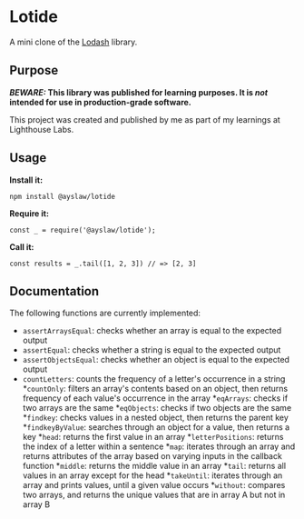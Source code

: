 # Lotide

A mini clone of the [Lodash](https://lodash.com) library.

## Purpose

**_BEWARE:_ This library was published for learning purposes. It is _not_ intended for use in production-grade software.**

This project was created and published by me as part of my learnings at Lighthouse Labs. 

## Usage

**Install it:**

`npm install @ayslaw/lotide`

**Require it:**

`const _ = require('@ayslaw/lotide');`

**Call it:**

`const results = _.tail([1, 2, 3]) // => [2, 3]`

## Documentation

The following functions are currently implemented:

* `assertArraysEqual`: checks whether an array is equal to the expected output
* `assertEqual`: checks whether a string is equal to the expected output
* `assertObjectsEqual`: checks whether an object is equal to the expected output
* `countLetters`: counts the frequency of a letter's occurrence in a string
*`countOnly`: filters an array's contents based on an object, then returns frequency of each value's occurrence in the array
*`eqArrays`: checks if two arrays are the same
*`eqObjects`: checks if two objects are the same
*`findkey`: checks values in a nested object, then returns the parent key
*`findkeyByValue`: searches through an object for a value, then returns a key
*`head`: returns the first value in an array
*`letterPositions`: returns the index of a letter within a sentence
*`map`: iterates through an array and returns attributes of the array based on varying inputs in the callback function
*`middle`: returns the middle value in an array
*`tail`: returns all values in an array except for the head
*`takeUntil`: iterates through an array and prints values, until a given value occurs
*`without`: compares two arrays, and returns the unique values that are in array A but not in array B

